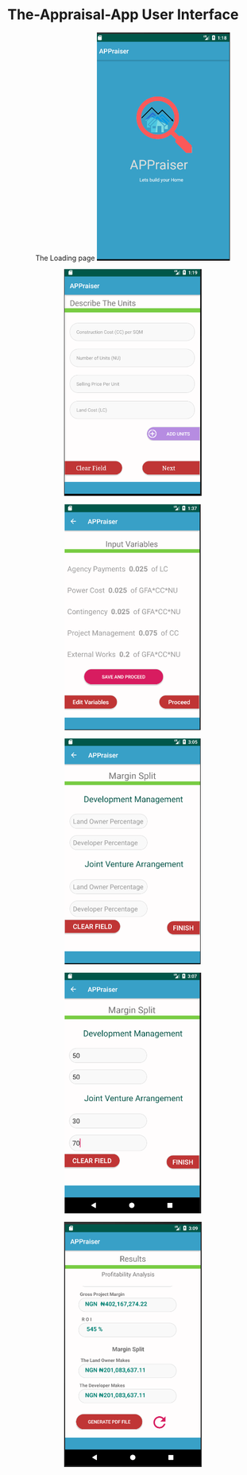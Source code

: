# The-Appraisal-App User Interface


<p align="center"> The Loading page
  <img src="Appraisal%20Loading.PNG">
</p>
<p align="center">
  <img src="Appraisal%20first.PNG">
</p>
<p align="center">
  <img src="Appraisal%20second.PNG">
</p>
<p align="center">
  <img src="Appraisal%20third.PNG">
</p>
<p align="center">
  <img src="Appraisal%20third1.PNG">
</p>
<p align="center">
  <img src="Appraisal%20fourth.PNG">
</p>

